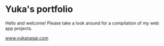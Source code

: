 # Yuka's portfolio

Hello and welcome! Please take a look around for a compilation of my web app projects.

www.yukanagai.com
